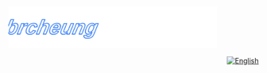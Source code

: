 <p align="left">
  <img src="./assets/logo-moving.svg" alt="brcheung logo" width="420">
</p>
<p align="right">
  <a href="#en">
    <img src="https://img.shields.io/badge?style=for-the-badge&label=English%20%F0%9F%8C%90&message=&color=36BCF7&labelColor=0D1117" alt="English">
  </a>
</p>
